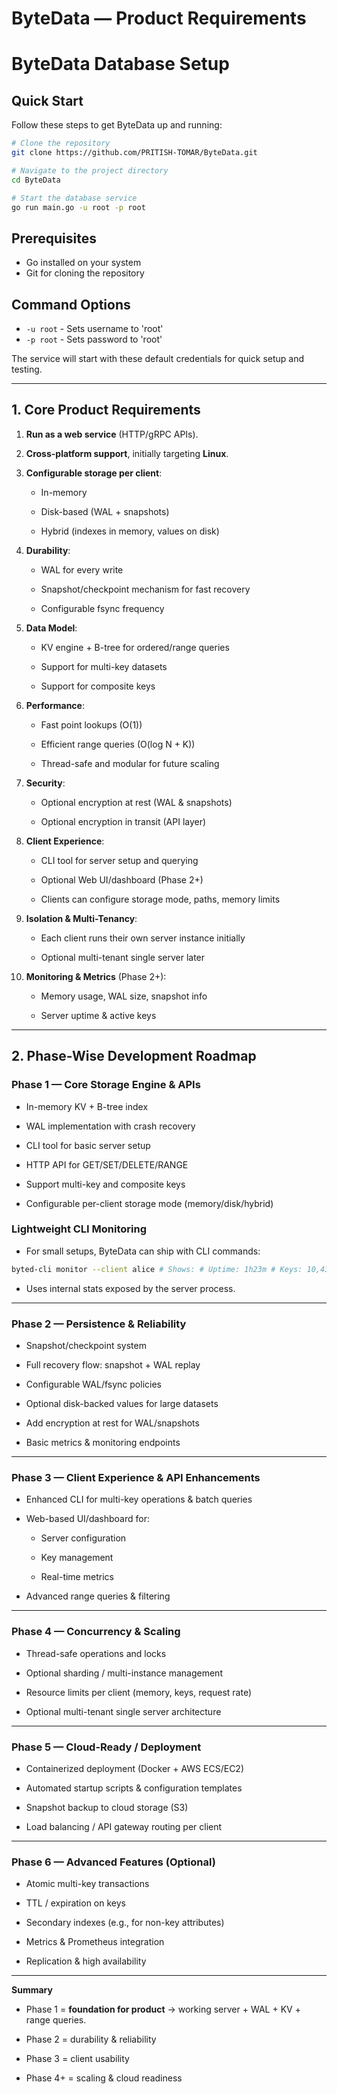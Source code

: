 # **ByteData — Product Requirements**

# ByteData Database Setup

## Quick Start

Follow these steps to get ByteData up and running:

```bash
# Clone the repository
git clone https://github.com/PRITISH-TOMAR/ByteData.git

# Navigate to the project directory
cd ByteData

# Start the database service
go run main.go -u root -p root
```

## Prerequisites

- Go installed on your system
- Git for cloning the repository

## Command Options

- `-u root` - Sets username to 'root'
- `-p root` - Sets password to 'root'

The service will start with these default credentials for quick setup and testing.

--- 

## **1. Core Product Requirements**

1. **Run as a web service** (HTTP/gRPC APIs).
    
2. **Cross-platform support**, initially targeting **Linux**.
    
3. **Configurable storage per client**:
    
    - In-memory
        
    - Disk-based (WAL + snapshots)
        
    - Hybrid (indexes in memory, values on disk)
        
4. **Durability**:
    
    - WAL for every write
        
    - Snapshot/checkpoint mechanism for fast recovery
        
    - Configurable fsync frequency
        
5. **Data Model**:
    
    - KV engine + B-tree for ordered/range queries
        
    - Support for multi-key datasets
        
    - Support for composite keys
        
6. **Performance**:
    
    - Fast point lookups (O(1))
        
    - Efficient range queries (O(log N + K))
        
    - Thread-safe and modular for future scaling
        
7. **Security**:
    
    - Optional encryption at rest (WAL & snapshots)
        
    - Optional encryption in transit (API layer)
        
8. **Client Experience**:
    
    - CLI tool for server setup and querying
        
    - Optional Web UI/dashboard (Phase 2+)
        
    - Clients can configure storage mode, paths, memory limits
        
9. **Isolation & Multi-Tenancy**:
    
    - Each client runs their own server instance initially
        
    - Optional multi-tenant single server later
        
10. **Monitoring & Metrics** (Phase 2+):
    
    - Memory usage, WAL size, snapshot info
        
    - Server uptime & active keys
        

---

## **2. Phase-Wise Development Roadmap**

### **Phase 1 — Core Storage Engine & APIs**

- In-memory KV + B-tree index
    
- WAL implementation with crash recovery
    
- CLI tool for basic server setup
    
- HTTP API for GET/SET/DELETE/RANGE
    
- Support multi-key and composite keys
    
- Configurable per-client storage mode (memory/disk/hybrid)
    
### **Lightweight CLI Monitoring**

- For small setups, ByteData can ship with CLI commands:
    

``` bash
byted-cli monitor --client alice # Shows: # Uptime: 1h23m # Keys: 10,432 # Memory: 512MB # WAL Size: 120MB # Avg GET latency: 0.8ms # Avg RANGE latency: 5.4ms`
```

- Uses internal stats exposed by the server process.
---

### **Phase 2 — Persistence & Reliability**

- Snapshot/checkpoint system
    
- Full recovery flow: snapshot + WAL replay
    
- Configurable WAL/fsync policies
    
- Optional disk-backed values for large datasets
    
- Add encryption at rest for WAL/snapshots
    
- Basic metrics & monitoring endpoints
    

---

### **Phase 3 — Client Experience & API Enhancements**

- Enhanced CLI for multi-key operations & batch queries
    
- Web-based UI/dashboard for:
    
    - Server configuration
        
    - Key management
        
    - Real-time metrics
        
- Advanced range queries & filtering
    

---

### **Phase 4 — Concurrency & Scaling**

- Thread-safe operations and locks
    
- Optional sharding / multi-instance management
    
- Resource limits per client (memory, keys, request rate)
    
- Optional multi-tenant single server architecture
    

---

### **Phase 5 — Cloud-Ready / Deployment**

- Containerized deployment (Docker + AWS ECS/EC2)
    
- Automated startup scripts & configuration templates
    
- Snapshot backup to cloud storage (S3)
    
- Load balancing / API gateway routing per client
    

---

### **Phase 6 — Advanced Features (Optional)**

- Atomic multi-key transactions
    
- TTL / expiration on keys
    
- Secondary indexes (e.g., for non-key attributes)
    
- Metrics & Prometheus integration
    
- Replication & high availability
    

---

**Summary**

- Phase 1 = **foundation for product** → working server + WAL + KV + range queries.
    
- Phase 2 = durability & reliability
    
- Phase 3 = client usability
    
- Phase 4+ = scaling & cloud readiness